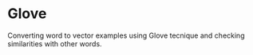 # Glove
Converting word to vector examples using Glove tecnique and checking similarities with other words.
